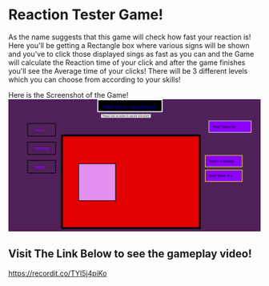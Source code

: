 # Reaction Tester Game!
As the name suggests that this game will check how fast your reaction is! Here you'll be getting a Rectangle box where various signs will be shown and you've to click those displayed sings as fast as you can and the Game will calculate the Reaction time of your click and after the game finishes you'll see the Average time of your clicks!
There will be 3 different levels which you can choose from according to your skills!

Here is the Screenshot of the Game!
![alt text](https://github.com/amark720/JavaScript-Projects/blob/master/Reaction%20Tester%20Game/Screenshot.PNG?raw=true)

## Visit The Link Below to see the gameplay video!
https://recordit.co/TYI5j4piKo
